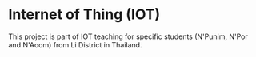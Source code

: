 # Internet of Thing (IOT)
This project is part of IOT teaching for specific students (N'Punim, N'Por and N'Aoom) from Li District in Thailand. 

